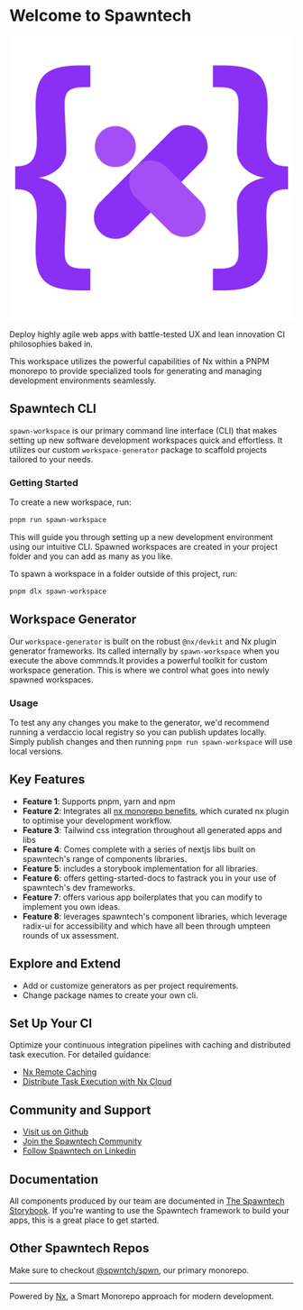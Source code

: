# Welcome to Spawntech

![Spawntech Logo](assets/spwn/brand/public/mark-primary.webp)

Deploy highly agile web apps with battle-tested UX and lean innovation CI philosophies baked in.

This workspace utilizes the powerful capabilities of Nx within a PNPM monorepo to provide specialized tools for generating and managing development environments seamlessly.

## Spawntech CLI

`spawn-workspace` is our primary command line interface (CLI) that makes setting up new software development workspaces quick and effortless. It utilizes our custom `workspace-generator` package to scaffold projects tailored to your needs.

### Getting Started

To create a new workspace, run:

```bash
pnpm run spawn-workspace
```

This will guide you through setting up a new development environment using our intuitive CLI. Spawned workspaces are created in your project folder and you can add as many as you like.

To spawn a workspace in a folder outside of this project, run:

```bash
pnpm dlx spawn-workspace
```

## Workspace Generator

Our `workspace-generator` is built on the robust `@nx/devkit` and Nx plugin generator frameworks. Its called internally by `spawn-workspace` when you execute the above commnds.It provides a powerful toolkit for custom workspace generation. This is where we control what goes into newly spawned workspaces.

### Usage

To test any any changes you make to the generator, we'd recommend running a verdaccio local registry so you can publish updates locally. Simply publish changes and then running `pnpm run spawn-workspace` will use local versions.

## Key Features

- **Feature 1**: Supports pnpm, yarn and npm
- **Feature 2**: Integrates all [nx monorepo benefits](https://nx.dev), which curated nx plugin to optimise your development workflow.
- **Feature 3**: Tailwind css integration throughout all generated apps and libs
- **Feature 4**: Comes complete with a series of nextjs libs built on spawntech's range of components libraries.
- **Feature 5**: includes a storybook implementation for all libraries.
- **Feature 6**: offers getting-started-docs to fastrack you in your use of spawntech's dev frameworks.
- **Feature 7**: offers various app boilerplates that you can modify to implement you own ideas.
- **Feature 8**: leverages spawntech's component libraries, which leverage radix-ui for accessibility and which have all been through umpteen rounds of ux assessment.

## Explore and Extend

- Add or customize generators as per project requirements.
- Change package names to create your own cli.

## Set Up Your CI

Optimize your continuous integration pipelines with caching and distributed task execution. For detailed guidance:

- [Nx Remote Caching](https://nx.dev/features/share-your-cache)
- [Distribute Task Execution with Nx Cloud](https://nx.dev/nx-cloud/features/distribute-task-execution)

## Community and Support

- [Visit us on Github](https://github.com/spwntch)
- [Join the Spawntech Community](https://github.com/orgs/spwntch/discussions)
- [Follow Spawntech on Linkedin](https://www.linkedin.com/company/spawntech-io)

## Documentation

All components produced by our team are documented in [The Spawntech Storybook](https://docs.spawntech.io/). If you're wanting to use the Spawntech framework to build your apps, this is a great place to get started.

<!-- For comprehensive documentation on how to use `spawn-workspace` and `workspace-generator`, as well as integration with Nx, visit [our documentation](documentation-link). -->

## Other Spawntech Repos

Make sure to checkout [@spwntch/spwn](https://github.com/spwntch/spwn), our primary monorepo.

---

Powered by [Nx](https://nx.dev), a Smart Monorepo approach for modern development.
